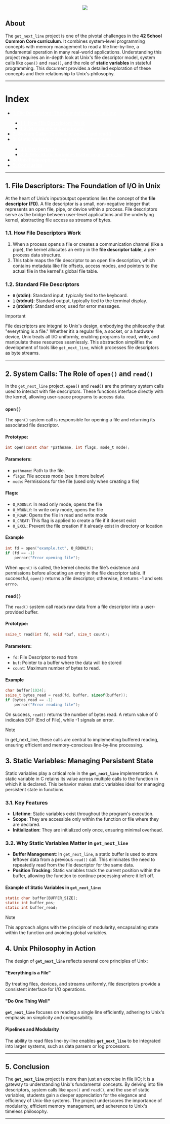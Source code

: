 <!-------gnl_Image-------->
<a name="readme-top"></a>
<p align="center">
	<img src="https://capsule-render.vercel.app/api?type=venom&height=200&color=0ABAB5&text=get_next_line&fontColor=fcf3f2" />
</p>

<!-------About-------->

## About

The `get_next_line` project is one of the pivotal challenges in the **42 School Common Core curriculum**. It combines system-level programming concepts with memory management to read a file line-by-line, a fundamental operation in many real-world applications. Understanding this project requires an in-depth look at Unix's file descriptor model, system calls like `open()` and `read()`, and the role of **static variables** in stateful programming. This document provides a detailed exploration of these concepts and their relationship to Unix's philosophy.

----
<!-------Index-------->
# Index
<ul>
	<li><strong><a href="#1-file-descriptors-the-foundation-of-io-in-unix" style="color:white">1. File Descriptors: The Foundation of I/O in Unix</a></strong></li>
	<ul style="list-style-type:disc">
		<li><strong><a href="#11-how-file-descriptors-work" style="color:white">1.1. How File Descriptors Work</a></strong></li>
		<li><strong><a href="#12-standard-file-descriptors" style="color:white">1.2. Standard File Descriptors</a></strong></li>
	</ul>
	<li><strong><a href="#2-system-calls-the-role-of-open-and-read" style="color:white">2. System Calls: The Role of open() and read()</a></strong></li>
	<li><strong><a href="#3-static-variables-managing-persistent-state" style="color:white">3. Static Variables: Managing Persistent State</a></strong></li>
	<ul style="list-style-type:disc">
		<li><strong><a href="#31-key-features" style="color:white">3.1. Key Features</a></strong></li>
		<li><strong><a href="#32-why-static-variables-matter-in-get_next_line" style="color:white">3.2. Why Static Variables Matter in get_next_line</a></strong></li>
	</ul>
	<li><strong><a href="#4-unix-philosophy-in-action" style="color:white">4. Unix Philosophy in Action</a></strong></li>
	<li><strong><a href="#5-conclusion" style="color:white">5. Conclusion</a></strong></li>
</ul>


---
## **1. File Descriptors: The Foundation of I/O in Unix**

At the heart of Unix’s input/output operations lies the concept of the **file descriptor (FD)**. A file descriptor is a small, non-negative integer that represents an open file, pipe, or device within a process. File descriptors serve as the bridge between user-level applications and the underlying kernel, abstracting file access as streams of bytes.

### **1.1. How File Descriptors Work**

1. When a process opens a file or creates a communication channel (like a pipe), the kernel allocates an entry in the **file descriptor table**, a per-process data structure.
2. This table maps the file descriptor to an open file description, which contains metadata like file offsets, access modes, and pointers to the actual file in the kernel's global file table.

### **1.2. Standard File Descriptors**
- **`0` (stdin)**: Standard input, typically tied to the keyboard.
- **`1` (stdout)**: Standard output, typically tied to the terminal display.
- **`2` (stderr)**: Standard error, used for error messages.

>[!IMPORTANT]
> File descriptors are integral to Unix's design, embodying the philosophy that "everything is a file." Whether it’s a regular file, a socket, or a hardware device, Unix treats all I/O uniformly, enabling programs to read, write, and manipulate these resources seamlessly. This abstraction simplifies the development of tools like `get_next_line`, which processes file descriptors as byte streams.

---

## **2. System Calls: The Role of `open()` and `read()`**

In the `get_next_line` project, **`open()`** and **`read()`** are the primary system calls used to interact with file descriptors. These functions interface directly with the kernel, allowing user-space programs to access data.

### **`open()`**

The `open()` system call is responsible for opening a file and returning its associated file descriptor.

#### Prototype:
```c
int open(const char *pathname, int flags, mode_t mode);
```

#### Parameters:
- `pathname`: Path to the file.
- `flags`: File access mode (see it more below)
- `mode`: Permissions for the file (used only when creating a file)

#### Flags:

- `O_RDONLY`: In read only mode, opens the file
- `O_WRONLY`: In write only mode, opens the file
- `O_RDWR`: Opens the file in read and write mode
- `O_CREAT`: This flag is applied to create a file if it doesnt exist
- `O_EXCL`: Prevent the file creation if it already exist in directory or location

#### Example
```c
int fd = open("example.txt", O_RDONLY);
if (fd == -1)
    perror("Error opening file");
```
When `open()` is called, the kernel checks the file’s existence and permissions before allocating an entry in the file descriptor table. If successful, `open()` returns a file descriptor; otherwise, it returns -1 and sets `errno`.

### **`read()`**

The `read()` system call reads raw data from a file descriptor into a user-provided buffer.

#### Prototype:
```c
ssize_t read(int fd, void *buf, size_t count);
```

#### Parameters:
- `fd`: File Descriptor to read from
- `buf`: Pointer to a buffer where the data will be stored
- `count`: Maximum number of bytes to read.

#### Example
```c
char buffer[1024];
ssize_t bytes_read = read(fd, buffer, sizeof(buffer));
if (bytes_read == -1)
    perror("Error reading file");
```
On success, `read()` returns the number of bytes read. A return value of 0 indicates EOF (End of File), while -1 signals an error.

>[!NOTE]
>In get_next_line, these calls are central to implementing buffered reading, ensuring efficient and memory-conscious line-by-line processing.

## 3. Static Variables: Managing Persistent State

Static variables play a critical role in the **`get_next_line`** implementation. A static variable in C retains its value across multiple calls to the function in which it is declared. This behavior makes static variables ideal for managing persistent state in functions.

### 3.1. Key Features
- **Lifetime**: Static variables exist throughout the program's execution.
- **Scope**: They are accessible only within the function or file where they are declared.
- **Initialization**: They are initialized only once, ensuring minimal overhead.

### 3.2. Why Static Variables Matter in `get_next_line`
- **Buffer Management**: In `get_next_line`, a static buffer is used to store leftover data from a previous `read()` call. This eliminates the need to repeatedly read from the file descriptor for the same data.
- **Position Tracking**: Static variables track the current position within the buffer, allowing the function to continue processing where it left off.

#### Example of Static Variables in `get_next_line`:
```c
static char buffer[BUFFER_SIZE];
static int buffer_pos;
static int buffer_read;
```
>[!NOTE]
>This approach aligns with the principle of modularity, encapsulating state within the function and avoiding global variables.

## 4. Unix Philosophy in Action

The design of **`get_next_line`** reflects several core principles of Unix:

#### **"Everything is a File"**
By treating files, devices, and streams uniformly, file descriptors provide a consistent interface for I/O operations.

#### **"Do One Thing Well"**
**`get_next_line`** focuses on reading a single line efficiently, adhering to Unix's emphasis on simplicity and composability.

#### **Pipelines and Modularity**
The ability to read files line-by-line enables **`get_next_line`** to be integrated into larger systems, such as data parsers or log processors.

---

## 5. Conclusion

The **`get_next_line`** project is more than just an exercise in file I/O; it is a gateway to understanding Unix's fundamental concepts. By delving into file descriptors, system calls like `open()` and `read()`, and the use of static variables, students gain a deeper appreciation for the elegance and efficiency of Unix-like systems. The project underscores the importance of modularity, efficient memory management, and adherence to Unix's timeless philosophy.

---


